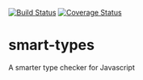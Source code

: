 [![Build Status](https://travis-ci.org/jdpipkin/smart-types.svg?branch=master)](https://travis-ci.org/jdpipkin/smart-types)
[![Coverage Status](https://coveralls.io/repos/github/jdpipkin/smart-types/badge.svg?branch=master)](https://coveralls.io/github/jdpipkin/smart-types?branch=master)

# smart-types
A smarter type checker for Javascript
